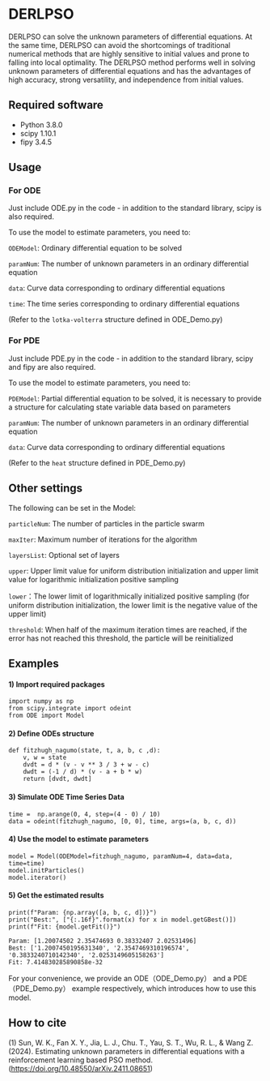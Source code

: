 # DERLPSO

DERLPSO can solve the unknown parameters of differential equations. At the same time, DERLPSO can avoid the shortcomings of traditional numerical methods that are highly sensitive to initial values ​​and prone to falling into local optimality. The DERLPSO method performs well in solving unknown parameters of differential equations and has the advantages of high accuracy, strong versatility, and independence from initial values.

## Required software

- Python 3.8.0
- scipy 1.10.1 
- fipy 3.4.5

## Usage

### For ODE

Just include ODE.py in the code - in addition to the standard library, scipy is also required.

To use the model to estimate parameters, you need to:

`ODEModel`: Ordinary differential equation to be solved

`paramNum`: The number of unknown parameters in an ordinary differential equation

`data`: Curve data corresponding to ordinary differential equations

`time`: The time series corresponding to ordinary differential equations

(Refer to the `lotka-volterra` structure defined in ODE_Demo.py)

### For PDE

Just include PDE.py in the code - in addition to the standard library, scipy and fipy are also required.

To use the model to estimate parameters, you need to:

`PDEModel`: Partial differential equation to be solved, it is necessary to provide a structure for calculating state variable data based on parameters

`paramNum`: The number of unknown parameters in an ordinary differential equation

`data`: Curve data corresponding to ordinary differential equations

(Refer to the `heat` structure defined in PDE_Demo.py)

## Other settings

The following can be set in the Model:

`particleNum`: The number of particles in the particle swarm

`maxIter`: Maximum number of iterations for the algorithm

`layersList`: Optional set of layers

`upper`: Upper limit value for uniform distribution initialization and upper limit value for logarithmic initialization positive sampling

`lower`：The lower limit of logarithmically initialized positive sampling (for uniform distribution initialization, the lower limit is the negative value of the upper limit)

`threshold`: When half of the maximum iteration times are reached, if the error has not reached this threshold, the particle will be reinitialized

## Examples

#### 1) Import required packages

```
import numpy as np
from scipy.integrate import odeint
from ODE import Model
```

#### 2) Define ODEs structure

```
def fitzhugh_nagumo(state, t, a, b, c ,d):
    v, w = state
    dvdt = d * (v - v ** 3 / 3 + w - c)
    dwdt = (-1 / d) * (v - a + b * w)
    return [dvdt, dwdt]
```

#### 3) Simulate ODE Time Series Data

```
time =  np.arange(0, 4, step=(4 - 0) / 10)
data = odeint(fitzhugh_nagumo, [0, 0], time, args=(a, b, c, d))
```

#### 4) Use the model to estimate parameters

```
model = Model(ODEModel=fitzhugh_nagumo, paramNum=4, data=data, time=time)
model.initParticles()
model.iterator()
```

#### 5) Get the estimated results

```
print(f"Param: {np.array([a, b, c, d])}")
print("Best:", ["{:.16f}".format(x) for x in model.getGBest()])
print(f"Fit: {model.getFit()}")

Param: [1.20074502 2.35474693 0.38332407 2.02531496]
Best: ['1.2007450195631340', '2.3547469310196574', '0.3833240710142340', '2.0253149605158263']
Fit: 7.414830285890858e-32
```

For your convenience, we provide an ODE（ODE_Demo.py） and a PDE（PDE_Demo.py） example respectively, which introduces how to use this model.

## How to cite

(1) Sun, W. K., Fan X. Y., Jia, L. J., Chu. T., Yau, S. T., Wu, R. L., & Wang Z. (2024). Estimating unknown parameters in differential equations with a reinforcement learning based PSO method. (https://doi.org/10.48550/arXiv.2411.08651)
